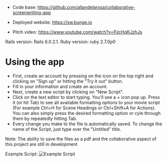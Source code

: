 - Code base: https://github.com/allandelarosa/collaborative-screenwriting-app

- Deployed website: https://sw.bunge.io

- Pitch video: https://www.youtube.com/watch?v=PJcHqKJzhJs

Rails version: Rails 6.0.2.1. Ruby version: ruby 2.7.0p0

# Using the app
- First, create an account by pressing on the icon on the top right and clicking on "Sign up" or hitting the "Try it out" button.
- Fill in your information and create an account.
- Next, create a new script by clicking on "New Script".
- Click on the text editor to start typing. You'll see a + icon pop up. Press it (or hit Tab) to see all available formatting options to your movie script (For example Ctrl+H for Scene Headings or Ctrl+Shift+A for Actions). You can also simply press the desired formatting option or cyle through them by repeatedly hitting Tab.
- Every change you make to the file is automatically saved. To change the name of the Script, just type over the "Untitled" title.



Note: The ability to save the files as a pdf and the collaborative aspect of this project are still in development


Example Script:
![Example Script](https://i.imgur.com/01toz2k.png)
